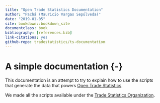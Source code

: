 ```yaml
--- 
title: "Open Trade Statistics Documentation"
author: "Pachá (Mauricio Vargas Sepúlveda)"
date: "2019-01-05"
site: bookdown::bookdown_site
documentclass: book
bibliography: [references.bib]
link-citations: yes
github-repo: tradestatistics/ts-documentation
---
```


# A simple documentation {-}

This documentation is an attempt to try to explain how to use the scripts that generate the data that powers [Open Trade Statistics](https://aaa/). 

We made all the scripts available under the [Trade Statistics Organization](https://github.com/tradestatistics).
